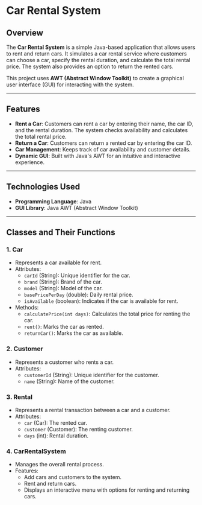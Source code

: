 # Car Rental System

## Overview

The **Car Rental System** is a simple Java-based application that allows users to rent and return cars. It simulates a car rental service where customers can choose a car, specify the rental duration, and calculate the total rental price. The system also provides an option to return the rented cars.

This project uses **AWT (Abstract Window Toolkit)** to create a graphical user interface (GUI) for interacting with the system.

---

## Features

- **Rent a Car**: Customers can rent a car by entering their name, the car ID, and the rental duration. The system checks availability and calculates the total rental price.
- **Return a Car**: Customers can return a rented car by entering the car ID.
- **Car Management**: Keeps track of car availability and customer details.
- **Dynamic GUI**: Built with Java's AWT for an intuitive and interactive experience.

---

## Technologies Used

- **Programming Language**: Java
- **GUI Library**: Java AWT (Abstract Window Toolkit)

---

## Classes and Their Functions

### 1. **Car**
- Represents a car available for rent.
- Attributes:
  - `carId` (String): Unique identifier for the car.
  - `brand` (String): Brand of the car.
  - `model` (String): Model of the car.
  - `basePricePerDay` (double): Daily rental price.
  - `isAvailable` (boolean): Indicates if the car is available for rent.
- Methods:
  - `calculatePrice(int days)`: Calculates the total price for renting the car.
  - `rent()`: Marks the car as rented.
  - `returnCar()`: Marks the car as available.

### 2. **Customer**
- Represents a customer who rents a car.
- Attributes:
  - `customerId` (String): Unique identifier for the customer.
  - `name` (String): Name of the customer.

### 3. **Rental**
- Represents a rental transaction between a car and a customer.
- Attributes:
  - `car` (Car): The rented car.
  - `customer` (Customer): The renting customer.
  - `days` (int): Rental duration.

### 4. **CarRentalSystem**
- Manages the overall rental process.
- Features:
  - Add cars and customers to the system.
  - Rent and return cars.
  - Displays an interactive menu with options for renting and returning cars.



